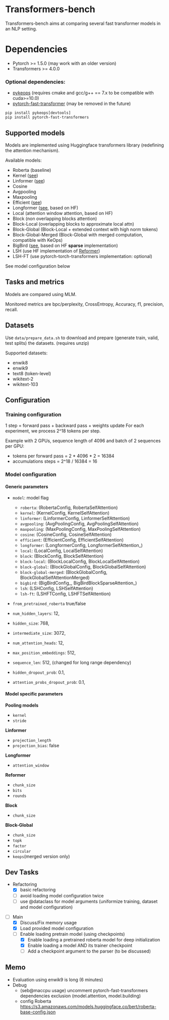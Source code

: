 # Transformers-bench

Transformers-bench aims at comparing several fast transformer models in an NLP setting.

# Dependencies
* Pytorch >= 1.5.0 (may work with an older version)
* Transformers >= 4.0.0 

### Optional dependencies:
* [pykeops](https://github.com/getkeops/keops) (requires cmake and gcc/g++ == 7.x to be compatible with cuda>=10.0)
* [pytorch-fast-transformer](https://github.com/idiap/fast-transformers) (may be removed in the future)
```
pip install pykeops[devtools]
pip install pytorch-fast-transformers
```

## Supported models

Models are implemented using Huggingface transformers library (redefining the attention mechanism). 

Available models:
* Roberta (baseline)
* Kernel ([see](https://arxiv.org/abs/2006.16236))
* Linformer ([see](https://arxiv.org/abs/2006.04768))
* Cosine
* Avgpooling
* Maxpooling
* Efficient ([see](https://arxiv.org/abs/1812.01243))
* Longformer ([see](https://arxiv.org/abs/2004.05150), based on HF)
* Local (attention window attention, based on HF)
* Block (non overlapping blocks attention)
* Block-Local (overlapping blocks to approximate local attn)
* Block-Global (Block-Local + extended context with high norm tokens)
* Block-Global-Merged (Block-Global with merged computation, compatible with KeOps)
* BigBird ([see](https://arxiv.org/pdf/2007.14062.pdf), based on HF **sparse** implementation)
* LSH (use HF implementation of [Reformer](https://arxiv.org/abs/2001.04451))
* LSH-FT (use pytorch-torch-transformers implementation: optional)

See model configuration below

## Tasks and metrics

Models are compared using MLM.

Monitored metrics are bpc/perplexity, CrossEntropy, Accuracy, f1, precision, recall.

## Datasets

Use `data/prepare_data.sh` to download and prepare (generate train, valid, test splits) the datasets. (requires unzip)

Supported datasets:
 * enwik8 
 * enwik9 
 * text8 (token-level)
 * wikitext-2 
 * wikitext-103

## Configuration 

### Training configuration

1 step = forward pass + backward pass + weights update
For each experiment, we process 2^18 tokens per step.

Example with 2 GPUs, sequence length of 4096 and batch of 2 sequences per GPU:
* tokens per forward pass = 2 * 4096 * 2 = 16384
* accumulations steps = 2^18 / 16384 = 16

### Model configuration 

#### Generic parameters

* `model`: model flag
    * `roberta`: (RobertaConfig, RobertaSelfAttention)
    * `kernel`: (KernelConfig, KernelSelfAttention)
    * `linformer`: (LinformerConfig, LinformerSelfAttention)
    * `avgpooling`: (AvgPoolingConfig, AvgPoolingSelfAttention)
    * `maxpooling`: (MaxPoolingConfig, MaxPoolingSelfAttention)
    * `cosine`: (CosineConfig, CosineSelfAttention)
    * `efficient`: (EfficientConfig, EfficientSelfAttention)
    * `longformer`: (LongformerConfig, LongformerSelfAttention_)
    * `local`: (LocalConfig, LocalSelfAttention)
    * `block`: (BlockConfig, BlockSelfAttention)
    * `block-local`: (BlockLocalConfig, BlockLocalSelfAttention)
    * `block-global`: (BlockGlobalConfig, BlockGlobalSelfAttention)
    * `block-global-merged`: (BlockGlobalConfig, BlockGlobalSelfAttentionMerged)
    * `bigbird`: (BigBirdConfig_, BigBirdBlockSparseAttention_)
    * `lsh`: (LSHConfig, LSHSelfAttention)
    * `lsh-ft`: (LSHFTConfig, LSHFTSelfAttention)
    
    
* `from_pretrained_roberta` true/false

* `num_hidden_layers`: 12,
* `hidden_size`: 768,
* `intermediate_size`: 3072,
* `num_attention_heads`: 12,

* `max_position_embeddings`: 512,
* `sequence_len`: 512, (changed for long range dependency)

* `hidden_dropout_prob`: 0.1,
* `attention_probs_dropout_prob`: 0.1,


#### Model specific parameters 

**Pooling models**

* `kernel` 
* `stride` 

**Linformer**

* `projection_length`
* `projection_bias`: false

**Longformer**

* `attention_window`


**Reformer**

* `chunk_size`
* `bits`
* `rounds`

**Block**

* `chunk_size`

**Block-Global**

* `chunk_size`
* `topk`
* `factor`
* `circular`
* `keops`(merged version only)


## Dev Tasks
- Refactoring
    - [x] basic refactoring
    - [ ] avoid loading model configuration twice
    - [ ] use @dataclass for model arguments (uniformize training, dataset and model configuration)
- [ ] Main  
    - [x] Discuss/Fix memory usage
    - [x] Load provided model configuration
    - [ ] Enable loading pretrain model (using checkpoints)  
        - [x] Enable loading a pretrained roberta model for deep initialization
        - [x] Enable loading a model AND its trainer checkpoint 
        - [ ] Add a checkpoint argument to the parser (to be discussed)
        
## Memo
- Evaluation using enwik9 is long (6 minutes)
- Debug
    - (seb@maccpu usage) uncomment pytorch-fast-transformers dependencies exclusion (model.attention, model.building)
    - config Roberta https://s3.amazonaws.com/models.huggingface.co/bert/roberta-base-config.json
